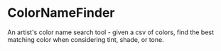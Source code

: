 # ColorNameFinder

An artist's color name search tool - given a csv of colors, find the best matching color when considering tint, shade, or tone.
